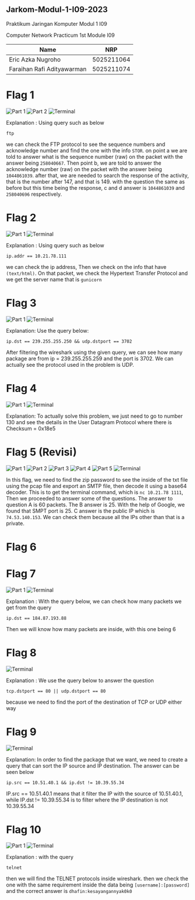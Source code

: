 ## Jarkom-Modul-1-I09-2023
<p>Praktikum Jaringan Komputer Modul 1 I09</p>
<p>Computer Network Practicum 1st Module I09</p>

| Name                        | NRP        |
|-----------------------------|------------|
|Eric Azka Nugroho            | 5025211064 |
|Faraihan Rafi Adityawarman   | 5025211074 |


# Flag 1
![Part 1](https://media.discordapp.net/attachments/1153305482438660178/1154401068541812807/Screenshot_2023-09-18_211457.png?width=1246&height=702)
![Part 2](https://media.discordapp.net/attachments/1153305482438660178/1154401069108052009/Screenshot_2023-09-18_211641.png?width=1246&height=702)
![Terminal](https://media.discordapp.net/attachments/1153305482438660178/1154401069443579975/Screenshot_2023-09-18_211740.png?width=1110&height=532)

Explanation :
Using query such as below
```
ftp
```
we can check the FTP protocol to see the sequence numbers and acknowledge number and find the one with the info `STOR`.
on point a we are told to answer what is the sequence number (raw) on the packet with the answer being `258040667`.
Then point b, we are told to answer the acknowledge number (raw) on the packet with the answer being `1044861039`.
after that, we are needed to search the response of the activity, that is the number after 147, and that is 149.
with the question the same as before but this time being the response, c and d answer is `1044861039` and `258040696` respectively.

# Flag 2
![Part 1](https://media.discordapp.net/attachments/1153305482438660178/1154404132258582619/Screenshot_2023-09-18_201544.png?width=1248&height=702)
![Terminal](https://media.discordapp.net/attachments/1153305482438660178/1154404132510244865/Screenshot_2023-09-18_193744.png?width=1020&height=150)

Explanation :
Using query such as below
```
ip.addr == 10.21.78.111
```
we can check the ip address, Then we check on the info that have `(text/html)`. On that packet, we check the Hypertext Transfer Protocol and we get the server name that is `gunicorn`

# Flag 3
![Part 1](https://cdn.discordapp.com/attachments/1153305482438660178/1153331540068155452/Screen_Shot_2023-09-18_at_21.06.51.png)
![Terminal](https://cdn.discordapp.com/attachments/1153305482438660178/1153331504689197137/Screen_Shot_2023-09-18_at_21.07.33.png)

Explanation:
Use the query below:
```
ip.dst == 239.255.255.250 && udp.dstport == 3702
```
After filtering the wireshark using the given query, we can see how many package are from ip = 239.255.255.259 and the port is 3702. We can actually see the protocol used in the problem is UDP.

# Flag 4
![Part 1](https://cdn.discordapp.com/attachments/1153305482438660178/1153320386969223269/Screen_Shot_2023-09-18_at_20.23.16.png)
![Terminal](https://cdn.discordapp.com/attachments/1153305482438660178/1153320213769633862/Screen_Shot_2023-09-18_at_20.21.58.png)

Explanation:
To actually solve this problem, we just need to go to number 130 and see the details in the User Datagram Protocol where there is Checksum = 0x18e5



# Flag 5 (Revisi)
![Part 1](https://media.discordapp.net/attachments/1153305482438660178/1154663584513658930/image.png?width=936&height=701)
![Part 2](https://media.discordapp.net/attachments/1153305482438660178/1154663643825319976/image.png?width=705&height=517)
![Part 3](https://media.discordapp.net/attachments/1153305482438660178/1154663827770724362/image.png?width=554&height=701)
![Part 4](https://media.discordapp.net/attachments/1153305482438660178/1154663939393724508/image.png?width=599&height=631)
![Part 5](https://media.discordapp.net/attachments/1153305482438660178/1154664579520024597/image.png?width=612&height=128)
![Terminal](https://media.discordapp.net/attachments/1153305482438660178/1154665179099963413/image.png?width=705&height=219)

In this flag, we need to find the zip password to see the inside of the txt file using the pcap file and export an SMTP file, then decode it using a base64 decoder. 
This is to get the terminal command, which is `nc 10.21.78 1111`, Then we proceeded to answer some of the questions.
The answer to question A is 60 packets. The B answer is 25. With the help of Google, we found that SMPT port is 25. C answer is the public IP which is `74.53.140.153`. 
We can check them because all the IPs other than that is a private.

# Flag 6

# Flag 7
![Part 1](https://media.discordapp.net/attachments/1153305482438660178/1154416089577553970/image.png?width=919&height=702)
![Terminal](https://media.discordapp.net/attachments/1153305482438660178/1154416089908916375/Screenshot_2023-09-18_192001.png?width=899&height=150)

Explanation :
With the query below, we can check how many packets we get from the query
```
ip.dst == 184.87.193.88
```
Then we will know how many packets are inside, with this one being 6

# Flag 8
![Terminal](https://media.discordapp.net/attachments/1153305482438660178/1154416417022681188/image.png?width=583&height=105)

Explanation :
We use the query below to answer the question
```
tcp.dstport == 80 || udp.dstport == 80
```
because we need to find the port of the destination of TCP or UDP either way

# Flag 9
![Terminal](https://cdn.discordapp.com/attachments/1153305482438660178/1153322228977516696/Screen_Shot_2023-09-18_at_20.30.31.png)

Explanation:
In order to find the package that we want, we need to create a query that can sort the IP source and IP destination. The answer can be seen below
```
ip.src == 10.51.40.1 && ip.dst != 10.39.55.34
```
IP.src == 10.51.40.1 means that it filter the IP with the source of 10.51.40.1, while IP.dst != 10.39.55.34 is to filter where the IP destination is not 10.39.55.34

# Flag 10
![Part 1](https://media.discordapp.net/attachments/1153305482438660178/1154417029923737720/image.png?width=1248&height=702)
![Terminal](https://media.discordapp.net/attachments/1153305482438660178/1154417030326394960/image.png?width=1099&height=177)

Explanation :
with the query
```
telnet
```
then we will find the TELNET protocols inside wireshark. then we check the one with the same requirement inside the data being `[username]:[password]` and the correct answer is `dhafin:kesayangannyak0k0`
